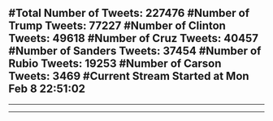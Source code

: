 #Total Number of Tweets: 227476 
#Number of Trump Tweets: 77227
#Number of Clinton Tweets: 49618
#Number of Cruz Tweets: 40457
#Number of Sanders Tweets: 37454
#Number of Rubio Tweets: 19253
#Number of Carson Tweets: 3469
#Current Stream Started at Mon Feb  8 22:51:02
---
---
---
